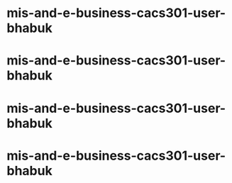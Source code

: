 # mis-and-e-business-cacs301-user-bhabuk
# mis-and-e-business-cacs301-user-bhabuk
# mis-and-e-business-cacs301-user-bhabuk
# mis-and-e-business-cacs301-user-bhabuk
